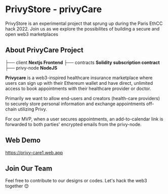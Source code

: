 

# PrivyStore - privyCare
PrivyStore is an experimental project that sprung up during the Paris EthCC hack 2022. Join us as we explore the possibilites of building a secure and open web3  marketplaces

## About PrivyCare Project 

├── client  **Nextjs Frontend**
├── contracts   **Solidity subscription contract**
├── privy-node  **NodeJS**

**Privycare** is a web3-inspired healthcare insurance marketplace where users can sign up with their Ethereum wallet and have direct, unlimited access to book appointments with their healthcare  provider or doctor.

Primarily we want to allow end-users and creators (health-care providers) to securely store personal information and exchange appointments off-chain utilizing Privy. 

For our MVP, when a user secures appointments, an add-to-calendar link is forwarded to both parties' encrypted emails from the privy-node.

## Web Demo
https://privy-care1.web.app

## Join Our Team
Feel free to contribute to our designs or codes. Let's hack the web3 together :blush:




